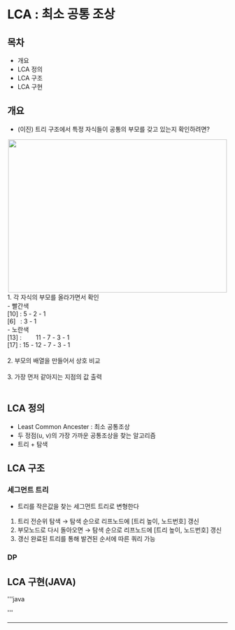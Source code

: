 # LCA : 최소 공통 조상

## 목차
- 개요
- LCA 정의
- LCA 구조
- LCA 구현

## 개요
- (이진) 트리 구조에서 특정 자식들이 공통의 부모를 갖고 있는지 확인하려면?
<center>
  <img
    src="image.png"
    width="500"
    height="350"
  />
</center>
  1. 각 자식의 부모를 올라가면서 확인 <br>
      - 빨간색 <br>
        [10] : 5 - 2 - 1 <br>
        [6] &ensp;: 3 - 1 <br>
      - 노란색 <br>
        [13] : &emsp;&ensp;&nbsp; 11 - 7 - 3 - 1 <br>
        [17] : 15 - 12 - 7 - 3 - 1 <br><br>
  2. 부모의 배열을 만들어서 상호 비교 <br><br>
  3. 가장 먼저 같아지는 지점의 값 출력 <br><br>

## LCA 정의
- Least Common Ancester : 최소 공통조상
- 두 정점(u, v)의 가장 가까운 공통조상을 찾는 알고리즘
- 트리 + 탐색

## LCA 구조
### 세그먼트 트리
  - 트리를 작은값을 찾는 세그먼트 트리로 변형한다
  1. 트리 전순위 탐색 → 탐색 순으로 리프노드에 [트리 높이, 노드번호] 갱신
  2. 부모노드로 다시 돌아오면 → 탐색 순으로 리프노드에 [트리 높이, 노드번호] 갱신
  3. 갱신 완료된 트리를 통해 발견된 순서에 따른 쿼리 가능
### DP
## LCA 구현(JAVA)

'''java

'''

---